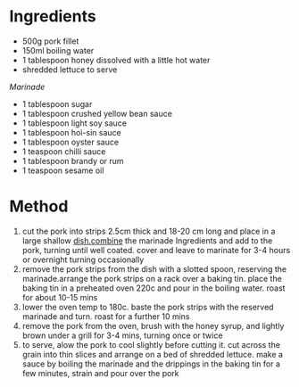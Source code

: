 # Ingredients

-   500g pork fillet
-   150ml boiling water
-   1 tablespoon honey dissolved with a little hot water
-   shredded lettuce to serve

*Marinade*

-   1 tablespoon sugar
-   1 tablespoon crushed yellow bean sauce
-   1 tablespoon light soy sauce
-   1 tablespoon hoi-sin sauce
-   1 tablespoon oyster sauce
-   1 teaspoon chilli sauce
-   1 tablespoon brandy or rum
-   1 teaspoon sesame oil

# Method

1.  cut the pork into strips 2.5cm thick and 18-20 cm long and place in a large shallow [dish.combine][] the marinade Ingredients and add to the pork, turning until well coated. cover and leave to marinate for 3-4 hours or overnight turning occasionally
2.  remove the pork strips from the dish with a slotted spoon, reserving the marinade.arrange the pork strips on a rack over a baking tin. place the baking tin in a preheated oven 220c and pour in the boiling water. roast for about 10-15 mins
3.  lower the oven temp to 180c. baste the pork strips with the reserved marinade and turn. roast for a further 10 mins
4.  remove the pork from the oven, brush with the honey syrup, and lightly brown under a grill for 3-4 mins, turning once or twice
5.  to serve, alow the pork to cool slightly before cutting it. cut across the grain into thin slices and arrange on a bed of shredded lettuce. make a sauce by boiling the marinade and the drippings in the baking tin for a few minutes, strain and pour over the pork

  [dish.combine]: http://dish.combine
